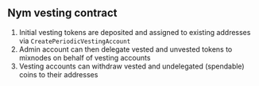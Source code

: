 ## Nym vesting contract

1. Initial vesting tokens are deposited and assigned to existing addresses via `CreatePeriodicVestingAccount`
2. Admin account can then delegate vested and unvested tokens to mixnodes on behalf of vesting accounts
3. Vesting accounts can withdraw vested and undelegated (spendable) coins to their addresses

